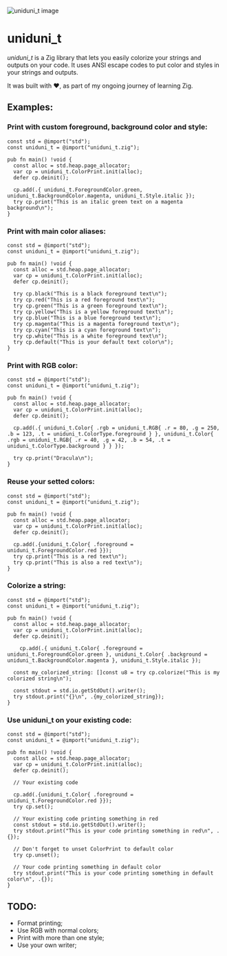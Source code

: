 ![uniduni_t image](https://codeberg.org/attachments/f0ba7e70-05fe-4f6a-9aa8-1f8bbb087d15)

# uniduni_t

*uniduni_t* is a Zig library that lets you easily colorize your strings and outputs on your code. It uses ANSI escape codes to put color and styles in your strings and outputs.

It was built with :heart:, as part of my ongoing journey of learning Zig.

## Examples:

### Print with custom foreground, background color and style:
```
const std = @import("std");
const uniduni_t = @import("uniduni_t.zig");

pub fn main() !void {
  const alloc = std.heap.page_allocator;
  var cp = uniduni_t.ColorPrint.init(alloc);
  defer cp.deinit();

  cp.add(.{ uniduni_t.ForegroundColor.green, uniduni_t.BackgroundColor.magenta, uniduni_t.Style.italic });
  try cp.print("This is an italic green text on a magenta background\n");
}
```
### Print with main color aliases:
```
const std = @import("std");
const uniduni_t = @import("uniduni_t.zig");

pub fn main() !void {
  const alloc = std.heap.page_allocator;
  var cp = uniduni_t.ColorPrint.init(alloc);
  defer cp.deinit();

  try cp.black("This is a black foreground text\n");
  try cp.red("This is a red foreground text\n");
  try cp.green("This is a green foreground text\n");
  try cp.yellow("This is a yellow foreground text\n");
  try cp.blue("This is a blue foreground text\n");
  try cp.magenta("This is a magenta foreground text\n");
  try cp.cyan("This is a cyan foreground text\n");
  try cp.white("This is a white foreground text\n");
  try cp.default("This is your default text color\n");
}
```
### Print with RGB color:
```
const std = @import("std");
const uniduni_t = @import("uniduni_t.zig");

pub fn main() !void {
  const alloc = std.heap.page_allocator;
  var cp = uniduni_t.ColorPrint.init(alloc);
  defer cp.deinit();

  cp.add(.{ uniduni_t.Color{ .rgb = uniduni_t.RGB{ .r = 80, .g = 250, .b = 123, .t = uniduni_t.ColorType.foreground } }, uniduni_t.Color{ .rgb = uniduni_t.RGB{ .r = 40, .g = 42, .b = 54, .t = uniduni_t.ColorType.background } } });

  try cp.print("Dracula\n");
}
```
### Reuse your setted colors:
```
const std = @import("std");
const uniduni_t = @import("uniduni_t.zig");

pub fn main() !void {
  const alloc = std.heap.page_allocator;
  var cp = uniduni_t.ColorPrint.init(alloc);
  defer cp.deinit();

  cp.add(.{uniduni_t.Color{ .foreground = uniduni_t.ForegroundColor.red }});
  try cp.print("This is a red text\n");
  try cp.print("This is also a red text\n");
}
```
### Colorize a string:
```
const std = @import("std");
const uniduni_t = @import("uniduni_t.zig");

pub fn main() !void {
  const alloc = std.heap.page_allocator;
  var cp = uniduni_t.ColorPrint.init(alloc);
  defer cp.deinit();

    cp.add(.{ uniduni_t.Color{ .foreground = uniduni_t.ForegroundColor.green }, uniduni_t.Color{ .background = uniduni_t.BackgroundColor.magenta }, uniduni_t.Style.italic });

  const my_colorized_string: []const u8 = try cp.colorize("This is my colorized string\n");

  const stdout = std.io.getStdOut().writer();
  try stdout.print("{}\n", .{my_colorized_string});
}
```
### Use uniduni_t on your existing code:
```
const std = @import("std");
const uniduni_t = @import("uniduni_t.zig");

pub fn main() !void {
  const alloc = std.heap.page_allocator;
  var cp = uniduni_t.ColorPrint.init(alloc);
  defer cp.deinit();

  // Your existing code

  cp.add(.{uniduni_t.Color{ .foreground = uniduni_t.ForegroundColor.red }});
  try cp.set();

  // Your existing code printing something in red
  const stdout = std.io.getStdOut().writer();
  try stdout.print("This is your code printing something in red\n", .{});

  // Don't forget to unset ColorPrint to default color
  try cp.unset();

  // Your code printing something in default color
  try stdout.print("This is your code printing something in default color\n", .{});
}
```
## TODO:
- Format printing;
- Use RGB with normal colors;
- Print with more than one style;
- Use your own writer;
